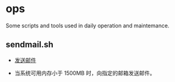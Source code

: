 # ops

Some scripts and tools used in daily operation and maintemance.

## sendmail.sh

- [发送邮件](https://github.com/mrivandu/ops/blob/master/sendmail.sh)

- 当系统可用内存小于 1500MB 时，向指定的邮箱发送邮件。